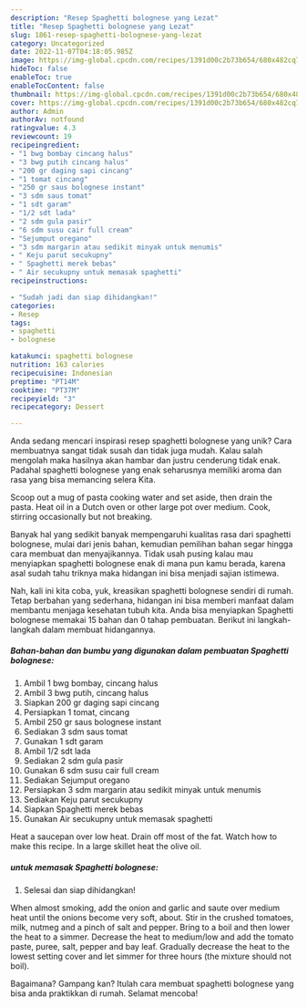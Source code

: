 ```yaml
---
description: "Resep Spaghetti bolognese yang Lezat"
title: "Resep Spaghetti bolognese yang Lezat"
slug: 1861-resep-spaghetti-bolognese-yang-lezat
category: Uncategorized
date: 2022-11-07T04:18:05.985Z
image: https://img-global.cpcdn.com/recipes/1391d00c2b73b654/680x482cq70/spaghetti-bolognese-foto-resep-utama.jpg
hideToc: false
enableToc: true
enableTocContent: false
thumbnail: https://img-global.cpcdn.com/recipes/1391d00c2b73b654/680x482cq70/spaghetti-bolognese-foto-resep-utama.jpg
cover: https://img-global.cpcdn.com/recipes/1391d00c2b73b654/680x482cq70/spaghetti-bolognese-foto-resep-utama.jpg
author: Admin
authorAv: notfound
ratingvalue: 4.3
reviewcount: 19
recipeingredient:
- "1 bwg bombay cincang halus"
- "3 bwg putih cincang halus"
- "200 gr daging sapi cincang"
- "1 tomat cincang"
- "250 gr saus bolognese instant"
- "3 sdm saus tomat"
- "1 sdt garam"
- "1/2 sdt lada"
- "2 sdm gula pasir"
- "6 sdm susu cair full cream"
- "Sejumput oregano"
- "3 sdm margarin atau sedikit minyak untuk menumis"
- " Keju parut secukupny"
- " Spaghetti merek bebas"
- " Air secukupny untuk memasak spaghetti"
recipeinstructions:

- "Sudah jadi dan siap dihidangkan!"
categories:
- Resep
tags:
- spaghetti
- bolognese

katakunci: spaghetti bolognese 
nutrition: 163 calories
recipecuisine: Indonesian
preptime: "PT14M"
cooktime: "PT37M"
recipeyield: "3"
recipecategory: Dessert

---
```





Anda sedang mencari inspirasi resep spaghetti bolognese yang unik? Cara membuatnya sangat tidak susah dan tidak juga mudah. Kalau salah mengolah maka hasilnya akan hambar dan justru cenderung tidak enak. Padahal spaghetti bolognese yang enak seharusnya memiliki aroma dan rasa yang bisa memancing selera Kita.





Scoop out a mug of pasta cooking water and set aside, then drain the pasta. Heat oil in a Dutch oven or other large pot over medium. Cook, stirring occasionally but not breaking.

Banyak hal yang sedikit banyak mempengaruhi kualitas rasa dari spaghetti bolognese, mulai dari jenis bahan, kemudian pemilihan bahan segar hingga cara membuat dan menyajikannya. Tidak usah pusing kalau mau menyiapkan spaghetti bolognese enak di mana pun kamu berada, karena asal sudah tahu triknya maka hidangan ini bisa menjadi sajian istimewa.






Nah, kali ini kita coba, yuk, kreasikan spaghetti bolognese sendiri di rumah. Tetap berbahan yang sederhana, hidangan ini bisa memberi manfaat dalam membantu menjaga kesehatan tubuh kita. Anda bisa menyiapkan Spaghetti bolognese memakai 15 bahan dan 0 tahap pembuatan. Berikut ini langkah-langkah dalam membuat hidangannya.

<!--inarticleads1-->

##### Bahan-bahan dan bumbu yang digunakan dalam pembuatan Spaghetti bolognese:

1. Ambil 1 bwg bombay, cincang halus
1. Ambil 3 bwg putih, cincang halus
1. Siapkan 200 gr daging sapi cincang
1. Persiapkan 1 tomat, cincang
1. Ambil 250 gr saus bolognese instant
1. Sediakan 3 sdm saus tomat
1. Gunakan 1 sdt garam
1. Ambil 1/2 sdt lada
1. Sediakan 2 sdm gula pasir
1. Gunakan 6 sdm susu cair full cream
1. Sediakan Sejumput oregano
1. Persiapkan 3 sdm margarin atau sedikit minyak untuk menumis
1. Sediakan  Keju parut secukupny
1. Siapkan  Spaghetti merek bebas
1. Gunakan  Air secukupny untuk memasak spaghetti


Heat a saucepan over low heat. Drain off most of the fat. Watch how to make this recipe. In a large skillet heat the olive oil. 

<!--inarticleads2-->

#####  untuk memasak Spaghetti bolognese:


1. Selesai dan siap dihidangkan!

When almost smoking, add the onion and garlic and saute over medium heat until the onions become very soft, about. Stir in the crushed tomatoes, milk, nutmeg and a pinch of salt and pepper. Bring to a boil and then lower the heat to a simmer. Decrease the heat to medium/low and add the tomato paste, puree, salt, pepper and bay leaf. Gradually decrease the heat to the lowest setting cover and let simmer for three hours (the mixture should not boil). 

Bagaimana? Gampang kan? Itulah cara membuat spaghetti bolognese yang bisa anda praktikkan di rumah. Selamat mencoba!
